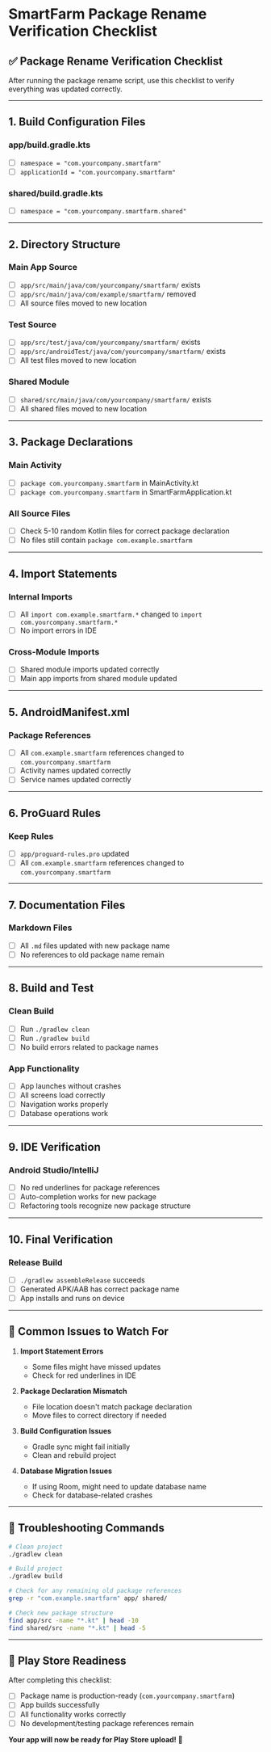 # SmartFarm Package Rename Verification Checklist

## ✅ **Package Rename Verification Checklist**

After running the package rename script, use this checklist to verify everything was updated correctly.

---

## **1. Build Configuration Files**

### **app/build.gradle.kts**
- [ ] `namespace = "com.yourcompany.smartfarm"`
- [ ] `applicationId = "com.yourcompany.smartfarm"`

### **shared/build.gradle.kts**
- [ ] `namespace = "com.yourcompany.smartfarm.shared"`

---

## **2. Directory Structure**

### **Main App Source**
- [ ] `app/src/main/java/com/yourcompany/smartfarm/` exists
- [ ] `app/src/main/java/com/example/smartfarm/` removed
- [ ] All source files moved to new location

### **Test Source**
- [ ] `app/src/test/java/com/yourcompany/smartfarm/` exists
- [ ] `app/src/androidTest/java/com/yourcompany/smartfarm/` exists
- [ ] All test files moved to new location

### **Shared Module**
- [ ] `shared/src/main/java/com/yourcompany/smartfarm/` exists
- [ ] All shared files moved to new location

---

## **3. Package Declarations**

### **Main Activity**
- [ ] `package com.yourcompany.smartfarm` in MainActivity.kt
- [ ] `package com.yourcompany.smartfarm` in SmartFarmApplication.kt

### **All Source Files**
- [ ] Check 5-10 random Kotlin files for correct package declaration
- [ ] No files still contain `package com.example.smartfarm`

---

## **4. Import Statements**

### **Internal Imports**
- [ ] All `import com.example.smartfarm.*` changed to `import com.yourcompany.smartfarm.*`
- [ ] No import errors in IDE

### **Cross-Module Imports**
- [ ] Shared module imports updated correctly
- [ ] Main app imports from shared module updated

---

## **5. AndroidManifest.xml**

### **Package References**
- [ ] All `com.example.smartfarm` references changed to `com.yourcompany.smartfarm`
- [ ] Activity names updated correctly
- [ ] Service names updated correctly

---

## **6. ProGuard Rules**

### **Keep Rules**
- [ ] `app/proguard-rules.pro` updated
- [ ] All `com.example.smartfarm` references changed to `com.yourcompany.smartfarm`

---

## **7. Documentation Files**

### **Markdown Files**
- [ ] All `.md` files updated with new package name
- [ ] No references to old package name remain

---

## **8. Build and Test**

### **Clean Build**
- [ ] Run `./gradlew clean`
- [ ] Run `./gradlew build`
- [ ] No build errors related to package names

### **App Functionality**
- [ ] App launches without crashes
- [ ] All screens load correctly
- [ ] Navigation works properly
- [ ] Database operations work

---

## **9. IDE Verification**

### **Android Studio/IntelliJ**
- [ ] No red underlines for package references
- [ ] Auto-completion works for new package
- [ ] Refactoring tools recognize new package structure

---

## **10. Final Verification**

### **Release Build**
- [ ] `./gradlew assembleRelease` succeeds
- [ ] Generated APK/AAB has correct package name
- [ ] App installs and runs on device

---

## **🚨 Common Issues to Watch For**

1. **Import Statement Errors**
   - Some files might have missed updates
   - Check for red underlines in IDE

2. **Package Declaration Mismatch**
   - File location doesn't match package declaration
   - Move files to correct directory if needed

3. **Build Configuration Issues**
   - Gradle sync might fail initially
   - Clean and rebuild project

4. **Database Migration Issues**
   - If using Room, might need to update database name
   - Check for database-related crashes

---

## **🔧 Troubleshooting Commands**

```bash
# Clean project
./gradlew clean

# Build project
./gradlew build

# Check for any remaining old package references
grep -r "com.example.smartfarm" app/ shared/

# Check new package structure
find app/src -name "*.kt" | head -10
find shared/src -name "*.kt" | head -5
```

---

## **📱 Play Store Readiness**

After completing this checklist:

- [ ] Package name is production-ready (`com.yourcompany.smartfarm`)
- [ ] App builds successfully
- [ ] All functionality works correctly
- [ ] No development/testing package references remain

**Your app will now be ready for Play Store upload! 🎉**
